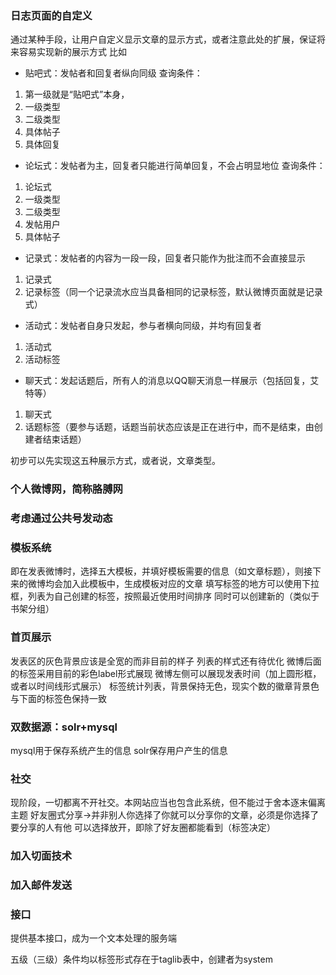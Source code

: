 ### 日志页面的自定义
通过某种手段，让用户自定义显示文章的显示方式，或者注意此处的扩展，保证将来容易实现新的展示方式
比如
- 贴吧式：发帖者和回复者纵向同级
查询条件：
1. 第一级就是“贴吧式”本身，
2. 一级类型
3. 二级类型
4. 具体帖子
5. 具体回复

- 论坛式：发帖者为主，回复者只能进行简单回复，不会占明显地位
查询条件：
1. 论坛式
2. 一级类型
3. 二级类型
4. 发帖用户
5. 具体帖子

- 记录式：发帖者的内容为一段一段，回复者只能作为批注而不会直接显示
1. 记录式
2. 记录标签（同一个记录流水应当具备相同的记录标签，默认微博页面就是记录式）

- 活动式：发帖者自身只发起，参与者横向同级，并均有回复者
1. 活动式
2. 活动标签

- 聊天式：发起话题后，所有人的消息以QQ聊天消息一样展示（包括回复，艾特等）
1. 聊天式
2. 话题标签（要参与话题，话题当前状态应该是正在进行中，而不是结束，由创建者结束话题）

初步可以先实现这五种展示方式，或者说，文章类型。

### 个人微博网，简称胳膊网

### 考虑通过公共号发动态

### 模板系统
即在发表微博时，选择五大模板，并填好模板需要的信息（如文章标题），则接下来的微博均会加入此模板中，生成模板对应的文章
填写标签的地方可以使用下拉框，列表为自己创建的标签，按照最近使用时间排序
同时可以创建新的（类似于书架分组）

### 首页展示
发表区的灰色背景应该是全宽的而非目前的样子
列表的样式还有待优化
微博后面的标签采用目前的彩色label形式展现
微博左侧可以展现发表时间（加上圆形框，或者以时间线形式展示）
标签统计列表，背景保持无色，现实个数的徽章背景色与下面的标签色保持一致

### 双数据源：solr+mysql
mysql用于保存系统产生的信息
solr保存用户产生的信息

### 社交
现阶段，一切都离不开社交。本网站应当也包含此系统，但不能过于舍本逐末偏离主题
好友圈式分享->并非别人你选择了你就可以分享你的文章，必须是你选择了要分享的人有他
可以选择放开，即除了好友圈都能看到（标签决定）

### 加入切面技术
### 加入邮件发送
### 接口
提供基本接口，成为一个文本处理的服务端

五级（三级）条件均以标签形式存在于taglib表中，创建者为system
